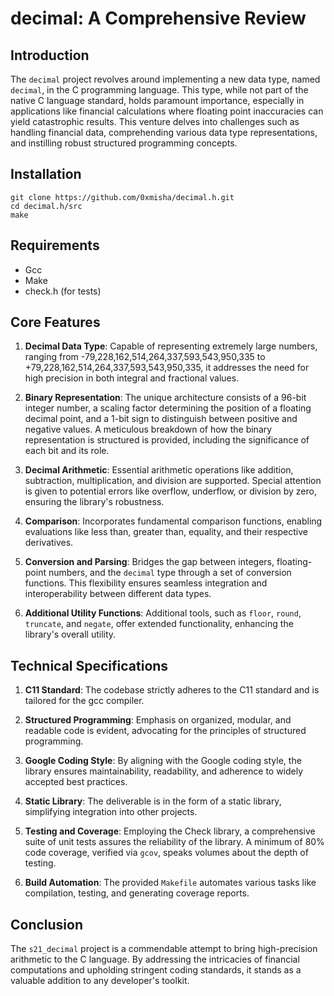 # decimal: A Comprehensive Review

## Introduction
The `decimal` project revolves around implementing a new data type, named `decimal`, in the C programming language. This type, while not part of the native C language standard, holds paramount importance, especially in applications like financial calculations where floating point inaccuracies can yield catastrophic results. This venture delves into challenges such as handling financial data, comprehending various data type representations, and instilling robust structured programming concepts.

## Installation
````
git clone https://github.com/0xmisha/decimal.h.git
cd decimal.h/src
make
````

## Requirements

- Gcc
- Make
- check.h (for tests)

## Core Features
1. **Decimal Data Type**: Capable of representing extremely large numbers, ranging from -79,228,162,514,264,337,593,543,950,335 to +79,228,162,514,264,337,593,543,950,335, it addresses the need for high precision in both integral and fractional values.
   
2. **Binary Representation**: The unique architecture consists of a 96-bit integer number, a scaling factor determining the position of a floating decimal point, and a 1-bit sign to distinguish between positive and negative values. A meticulous breakdown of how the binary representation is structured is provided, including the significance of each bit and its role.

3. **Decimal Arithmetic**: Essential arithmetic operations like addition, subtraction, multiplication, and division are supported. Special attention is given to potential errors like overflow, underflow, or division by zero, ensuring the library's robustness.
   
4. **Comparison**: Incorporates fundamental comparison functions, enabling evaluations like less than, greater than, equality, and their respective derivatives.
   
5. **Conversion and Parsing**: Bridges the gap between integers, floating-point numbers, and the `decimal` type through a set of conversion functions. This flexibility ensures seamless integration and interoperability between different data types.
   
6. **Additional Utility Functions**: Additional tools, such as `floor`, `round`, `truncate`, and `negate`, offer extended functionality, enhancing the library's overall utility.

## Technical Specifications
1. **C11 Standard**: The codebase strictly adheres to the C11 standard and is tailored for the gcc compiler.
   
2. **Structured Programming**: Emphasis on organized, modular, and readable code is evident, advocating for the principles of structured programming.
   
3. **Google Coding Style**: By aligning with the Google coding style, the library ensures maintainability, readability, and adherence to widely accepted best practices.
   
4. **Static Library**: The deliverable is in the form of a static library, simplifying integration into other projects.
   
5. **Testing and Coverage**: Employing the Check library, a comprehensive suite of unit tests assures the reliability of the library. A minimum of 80% code coverage, verified via `gcov`, speaks volumes about the depth of testing.
   
6. **Build Automation**: The provided `Makefile` automates various tasks like compilation, testing, and generating coverage reports.

## Conclusion
The `s21_decimal` project is a commendable attempt to bring high-precision arithmetic to the C language. By addressing the intricacies of financial computations and upholding stringent coding standards, it stands as a valuable addition to any developer's toolkit.